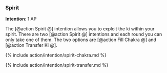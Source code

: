 ### Spirit
**Intention**: 1 AP

The [@action Spirit @] intention allows you to exploit the ki within your spirit. There are two [@action Spirit @] intentions and each round you can only take one of them. The two options are [@action Fill Chakra @] and [@action Transfer Ki @].

{% include action/intention/spirit-chakra.md %}

{% include action/intention/spirit-transfer.md %}